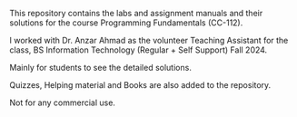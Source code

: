 This repository contains the labs and assignment manuals and their solutions for the course Programming Fundamentals (CC-112).

I worked with Dr. Anzar Ahmad as the volunteer Teaching Assistant for the class, BS Information Technology (Regular + Self Support) Fall 2024.

Mainly for students to see the detailed solutions.

Quizzes, Helping material and Books are also added to the repository.

Not for any commercial use.
